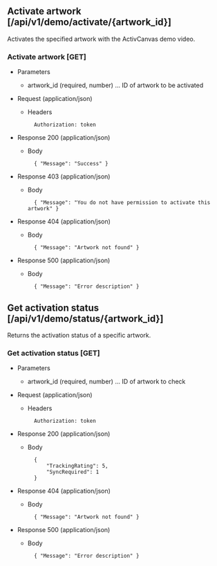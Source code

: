 ﻿


    
## Activate artwork [/api/v1/demo/activate/{artwork_id}]

Activates the specified artwork with the ActivCanvas demo video.
    
### Activate artwork [GET]

+ Parameters

    + artwork_id (required, number) ... ID of artwork to be activated

+ Request (application/json)

    + Headers
    
            Authorization: token
            
+ Response 200 (application/json)

    + Body
    
            { "Message": "Success" }
  
+ Response 403 (application/json)

    + Body
    
            { "Message": "You do not have permission to activate this artwork" }
  
+ Response 404 (application/json)

    + Body
    
            { "Message": "Artwork not found" }
  
+ Response 500 (application/json)

    + Body
    
            { "Message": "Error description" }




## Get activation status [/api/v1/demo/status/{artwork_id}]

Returns the activation status of a specific artwork.
    
### Get activation status [GET]

+ Parameters

    + artwork_id (required, number) ... ID of artwork to check

+ Request (application/json)

    + Headers
    
            Authorization: token
            
+ Response 200 (application/json)

    + Body
    
            { 
                "TrackingRating": 5, 
                "SyncRequired": 1
            }
  
+ Response 404 (application/json)

    + Body
    
            { "Message": "Artwork not found" }
  
+ Response 500 (application/json)

    + Body
    
            { "Message": "Error description" }
